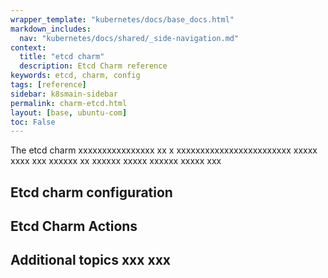 ```yaml
---
wrapper_template: "kubernetes/docs/base_docs.html"
markdown_includes:
  nav: "kubernetes/docs/shared/_side-navigation.md"
context:
  title: "etcd charm"
  description: Etcd Charm reference
keywords: etcd, charm, config
tags: [reference]
sidebar: k8smain-sidebar
permalink: charm-etcd.html
layout: [base, ubuntu-com]
toc: False
---
```


The etcd charm xxxxxxxxxxxxxxxx xx x xxxxxxxxxxxxxxxxxxxxxxxx xxxxx xxxx
xxx xxxxxx xx xxxxxx xxxxx xxxxxx xxxxx xxx

## Etcd charm configuration


## Etcd Charm Actions


## Additional topics xxx xxx
